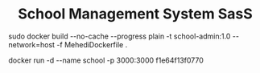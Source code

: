 <h1 align="center">
    <b>School Management System SasS</b>
    <br>
    
</h1>

<!-- docker build command -->

<!-- create docker image -->
sudo docker build --no-cache --progress plain -t school-admin:1.0 --network=host -f MehediDockerfile .

<!-- build container -->
docker run -d --name school -p 3000:3000 f1e64f13f0770